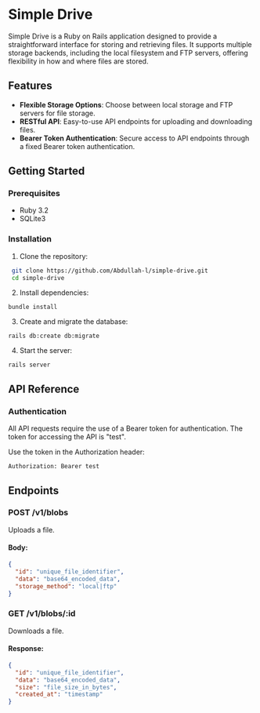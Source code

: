 # Simple Drive

Simple Drive is a Ruby on Rails application designed to provide a straightforward interface for storing and retrieving files. It supports multiple storage backends, including the local filesystem and FTP servers, offering flexibility in how and where files are stored.

## Features

- **Flexible Storage Options**: Choose between local storage and FTP servers for file storage.
- **RESTful API**: Easy-to-use API endpoints for uploading and downloading files.
- **Bearer Token Authentication**: Secure access to API endpoints through a fixed Bearer token authentication.

## Getting Started

### Prerequisites

- Ruby 3.2
- SQLite3

### Installation

1. Clone the repository:
  ```sh
   git clone https://github.com/Abdullah-l/simple-drive.git
   cd simple-drive
  ```
2. Install dependencies:
  ```
  bundle install
  ```
3. Create and migrate the database:
  ```
  rails db:create db:migrate
  ```
4. Start the server:
  ```
  rails server
  ```

## API Reference

### Authentication

All API requests require the use of a Bearer token for authentication. The token for accessing the API is "test".

Use the token in the Authorization header:

```
Authorization: Bearer test
```

## Endpoints

### POST /v1/blobs

Uploads a file.

#### Body:

```json
{
  "id": "unique_file_identifier",
  "data": "base64_encoded_data",
  "storage_method": "local|ftp"
}
```

### GET /v1/blobs/:id

Downloads a file.

#### Response:

```json
{
  "id": "unique_file_identifier",
  "data": "base64_encoded_data",
  "size": "file_size_in_bytes",
  "created_at": "timestamp"
}
```